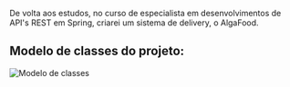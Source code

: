 De volta aos estudos, no curso de especialista em desenvolvimentos de API's REST em Spring, criarei um sistema de delivery, o AlgaFood.


<h2>Modelo de classes do projeto:</h2> 

<img src="https://assets.algaworks.com/portal/content/especialista-spring-rest/images/diagrama-de-classes-de-dominio.jpg" alt="Modelo de classes"/>
